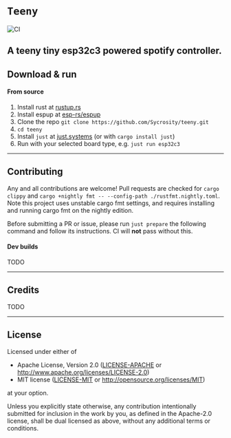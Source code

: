 `Teeny`
==================
![CI](https://github.com/Sycrosity/teeny/actions/workflows/ci.yml/badge.svg)

A teeny tiny esp32c3 powered spotify controller.
-------

## Download & run

#### From source

1. Install rust at [rustup.rs](https://rustup.rs)
2. Install espup at [esp-rs/espup](https://github.com/esp-rs/espup)
3. Clone the repo `git clone https://github.com/Sycrosity/teeny.git`
4. `cd teeny`
5. Install `just` at [just.systems](https://just.systems/) (or with `cargo install just`)
6. Run with your selected board type, e.g. `just run esp32c3`

-------

## Contributing

Any and all contributions are welcome! Pull requests are checked for `cargo clippy` and `cargo +nightly fmt -- --config-path ./rustfmt.nightly.toml`. Note this project uses unstable cargo fmt settings, and requires installing and running cargo fmt on the nightly edition.

Before submitting a PR or issue, please run `just prepare` the following command and follow its instructions. CI will **not** pass without this.

#### Dev builds

TODO

-------

## Credits

TODO

-------

## License
Licensed under either of

 - Apache License, Version 2.0
   ([LICENSE-APACHE](LICENSE-APACHE) or <http://www.apache.org/licenses/LICENSE-2.0>)
 - MIT license
   ([LICENSE-MIT](LICENSE-MIT) or <http://opensource.org/licenses/MIT>)

at your option.

Unless you explicitly state otherwise, any contribution intentionally submitted for inclusion in the work by you, as defined in the Apache-2.0 license, shall be dual licensed as above, without any additional terms or conditions.
